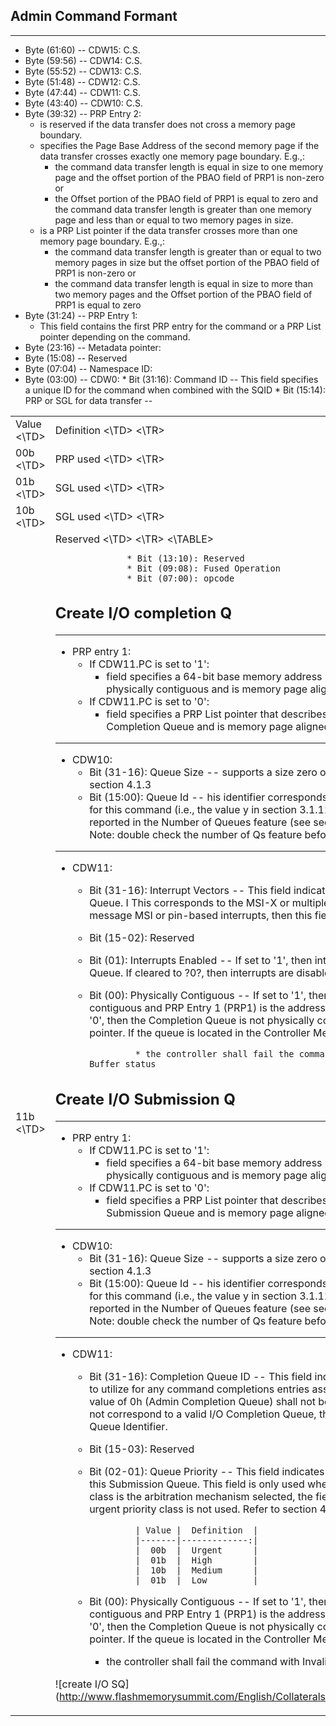 ## Admin Command Formant

---
* Byte (61:60) -- CDW15: C.S.
* Byte (59:56) -- CDW14: C.S.
* Byte (55:52) -- CDW13: C.S.
* Byte (51:48) -- CDW12: C.S.
* Byte (47:44) -- CDW11: C.S.
* Byte (43:40) -- CDW10: C.S.
* Byte (39:32) -- PRP Entry 2:
  * is reserved if the data transfer does not cross a memory page boundary.
  * specifies the Page Base Address of the second memory page if the data transfer crosses
      exactly one memory page boundary. E.g.,:
      * the command data transfer length is equal in size to one memory page and the
        offset portion of the PBAO field of PRP1 is non-zero or
      * the Offset portion of the PBAO field of PRP1 is equal to zero and the command
        data transfer length is greater than one memory page and less than or equal to two
        memory pages in size.
  * is a PRP List pointer if the data transfer crosses more than one memory page boundary. E.g.,:
    * the command data transfer length is greater than or equal to two memory pages in size
      but the offset portion of the PBAO field of PRP1 is non-zero or
    * the command data transfer length is equal in size to more than two memory pages and the Offset
      portion of the PBAO field of PRP1 is equal to zero
* Byte (31:24) -- PRP Entry 1:
  * This field contains the first PRP entry for the command or a PRP List pointer depending on the command.
* Byte (23:16) -- Metadata pointer:
* Byte (15:08) -- Reserved
* Byte (07:04) -- Namespace ID:
* Byte (03:00) -- CDW0:
                  * Bit (31:16): Command ID <CID> -- This field specifies a unique ID for the command when
                                 combined with the SQID
                  * Bit (15:14): PRP or SGL for data transfer <PSDT> --
<TABLE>
       <TR>
           <TD> Value <\TD>
           <TD> Definition <\TD>
       <\TR>
       <TR>
           <TD> 00b <\TD>
           <TD> PRP used <\TD>
       <\TR>
       <TR>
           <TD> 01b <\TD>
           <TD> SGL used <\TD>
       <\TR>
       <TR>
           <TD> 10b <\TD>
           <TD> SGL used <\TD>
       <\TR>
       <TR>
           <TD> 11b <\TD>
           <TD> Reserved <\TD>
       <\TR>
<\TABLE>

                  * Bit (13:10): Reserved
                  * Bit (09:08): Fused Operation
                  * Bit (07:00): opcode






## Create I/O completion Q

---
  * PRP entry 1:
    * If CDW11.PC is set to '1':
      * field specifies a 64-bit base memory address pointer of the Completion Queue that is physically
        contiguous and is memory page aligned (based on the value in CC.MPS)
    * If CDW11.PC is set to '0':
      * field specifies a PRP List pointer that describes the list of pages that constitute the
        Completion Queue and is memory page aligned (based on the value in CC.MPS)
---
  * CDW10:
    * Bit (31-16): Queue Size <QSIZE> -- supports a size zero or larger, the controller should handle it
                   Refer to section 4.1.3
    * Bit (15:00): Queue Id   <QID> -- his identifier corresponds to the
                   Completion Queue Head Doorbell used for this command (i.e., the value y in section 3.1.12).
                   This value shall not exceed the value reported in the Number of Queues feature
                   (see section 5.14.1.7) for I/O Completion Queues
                     * Note: double check the number of Qs feature before

---
  * CDW11:
    * Bit (31-16): Interrupt Vectors <IV> -- This field indicates interrupt vector to use for this Completion Queue. I
                   This corresponds to the MSI-X or multiple message MSI vector to use. If using single message MSI
                   or pin-based interrupts, then this field shall be cleared to 0h.
    * Bit (15-02): Reserved
    * Bit (01):    Interrupts Enabled <IEN> -- If set to '1', then interrupts are enabled for this Completion Queue. If
                   cleared to ?0?, then interrupts are disabled for this Completion Queue
    * Bit (00):    Physically Contiguous <PC> -- If set to '1', then the Completion Queue is physically contiguous
                   and PRP Entry 1 (PRP1) is the address of a contiguous physical buffer. If cleared to '0', then the
                   Completion Queue is not physically contiguous and PRP Entry 1 (PRP1) is a PRP List pointer. If the
                   queue is located in the Controller Memory Buffer and PC is cleared to '0'

                   * the controller shall fail the command with Invalid Use of Controller Memory Buffer status


## Create I/O Submission Q

---
  * PRP entry 1:
    * If CDW11.PC is set to '1':
      * field specifies a 64-bit base memory address pointer of the Submission Queue that is physically
        contiguous and is memory page aligned (based on the value in CC.MPS)
    * If CDW11.PC is set to '0':
      * field specifies a PRP List pointer that describes the list of pages that constitute the
        Submission Queue and is memory page aligned (based on the value in CC.MPS)

---
  * CDW10:
    * Bit (31-16): Queue Size <QSIZE> -- supports a size zero or larger, the controller should handle it
                   Refer to section 4.1.3
    * Bit (15:00): Queue Id   <QID> -- his identifier corresponds to the
                   Completion Queue Head Doorbell used for this command (i.e., the value y in section 3.1.12).
                   This value shall not exceed the value reported in the Number of Queues feature
                   (see section 5.14.1.7) for I/O Completion Queues
                     * Note: double check the number of Qs feature before
---
  * CDW11:
    * Bit (31-16): Completion Queue ID <CQID> -- This field indicates the identifier of the Completion Queue
                   to utilize for any command completions entries associated with this Submission Queue.
                   The value of 0h (Admin Completion Queue) shall not be specified.If the value specified is 0h or
                   does not correspond to a valid I/O Completion Queue, the controller should return an error of
                   Invalid Queue Identifier.
    * Bit (15-03): Reserved
    * Bit (02-01): Queue Priority <QPRIO> -- This field indicates the priority class to use for commands
                   within this Submission Queue. This field is only used when the weighted round robin with urgent
                   priority class is the arbitration mechanism selected, the field is ignored if weighted round robin
                   with urgent priority class is not used. Refer to section 4.11

                   | Value |  Definition  |
                   |-------|-------------:|
                   |  00b  |  Urgent      |
                   |  01b  |  High        |
                   |  10b  |  Medium      |
                   |  01b  |  Low         |


    * Bit (00):    Physically Contiguous <PC> -- If set to '1', then the Completion Queue is physically contiguous
                   and PRP Entry 1 (PRP1) is the address of a contiguous physical buffer. If cleared to '0', then the
                   Completion Queue is not physically contiguous and PRP Entry 1 (PRP1) is a PRP List pointer. If the
                   queue is located in the Controller Memory Buffer and PC is cleared to '0'
      * the controller shall fail the command with Invalid Use of Controller Memory Buffer status



![create I/O SQ] (http://www.flashmemorysummit.com/English/Collaterals/Proceedings/2013/20130815_I31_Livny.pdf)

